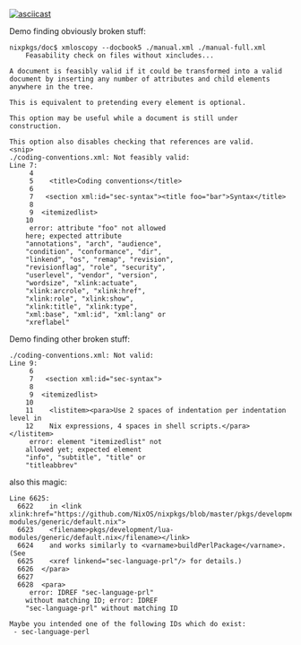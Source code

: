 [![asciicast](https://asciinema.org/a/J7YFeJo4yNc6sxTTrWjRE4JxA.png)](https://asciinema.org/a/J7YFeJo4yNc6sxTTrWjRE4JxA)

Demo finding obviously broken stuff:

    nixpkgs/doc$ xmloscopy --docbook5 ./manual.xml ./manual-full.xml
        Feasability check on files without xincludes...

    A document is feasibly valid if it could be transformed into a valid
    document by inserting any number of attributes and child elements
    anywhere in the tree.

    This is equivalent to pretending every element is optional.

    This option may be useful while a document is still under
    construction.

    This option also disables checking that references are valid.
    <snip>
    ./coding-conventions.xml: Not feasibly valid:
    Line 7:
         4
         5	  <title>Coding conventions</title>
         6
         7	 <section xml:id="sec-syntax"><title foo="bar">Syntax</title>
         8
         9	<itemizedlist>
        10
         error: attribute "foo" not allowed
        here; expected attribute
        "annotations", "arch", "audience",
        "condition", "conformance", "dir",
        "linkend", "os", "remap", "revision",
        "revisionflag", "role", "security",
        "userlevel", "vendor", "version",
        "wordsize", "xlink:actuate",
        "xlink:arcrole", "xlink:href",
        "xlink:role", "xlink:show",
        "xlink:title", "xlink:type",
        "xml:base", "xml:id", "xml:lang" or
        "xreflabel"

Demo finding other broken stuff:


    ./coding-conventions.xml: Not valid:
    Line 9:
         6
         7	 <section xml:id="sec-syntax">
         8
         9	<itemizedlist>
        10
        11	  <listitem><para>Use 2 spaces of indentation per indentation level in
        12	  Nix expressions, 4 spaces in shell scripts.</para></listitem>
         error: element "itemizedlist" not
        allowed yet; expected element
        "info", "subtitle", "title" or
        "titleabbrev"

also this magic:

    Line 6625:
      6622	  in <link xlink:href="https://github.com/NixOS/nixpkgs/blob/master/pkgs/development/lua-modules/generic/default.nix">
      6623	  <filename>pkgs/development/lua-modules/generic/default.nix</filename></link>
      6624	  and works similarly to <varname>buildPerlPackage</varname>. (See
      6625	  <xref linkend="sec-language-prl"/> for details.)
      6626	</para>
      6627
      6628	<para>
         error: IDREF "sec-language-prl"
        without matching ID; error: IDREF
        "sec-language-prl" without matching ID

    Maybe you intended one of the following IDs which do exist:
     - sec-language-perl
